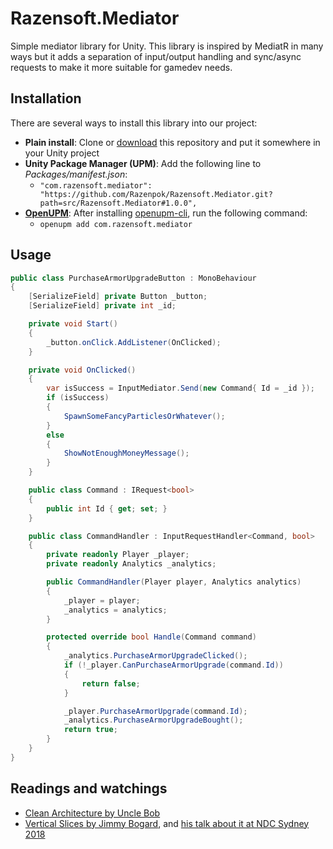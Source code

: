 Razensoft.Mediator
======================================================

Simple mediator library for Unity. This library is inspired by MediatR in many ways but it adds a separation of input/output handling and sync/async requests to make it more suitable for gamedev needs.

## Installation

There are several ways to install this library into our project:

- **Plain install**: Clone or [download](https://github.com/Razenpok/Razensoft.Mediator/archive/master.zip) this repository and put it somewhere in your Unity project
- **Unity Package Manager (UPM)**: Add the following line to *Packages/manifest.json*:
  - `"com.razensoft.mediator": "https://github.com/Razenpok/Razensoft.Mediator.git?path=src/Razensoft.Mediator#1.0.0",`
- **[OpenUPM](https://openupm.com)**: After installing [openupm-cli](https://github.com/openupm/openupm-cli), run the following command:
  - `openupm add com.razensoft.mediator`

## Usage

```csharp
public class PurchaseArmorUpgradeButton : MonoBehaviour
{
    [SerializeField] private Button _button;
    [SerializeField] private int _id;

    private void Start()
    {
        _button.onClick.AddListener(OnClicked);
    }

    private void OnClicked()
    {
        var isSuccess = InputMediator.Send(new Command{ Id = _id });
        if (isSuccess)
        {
            SpawnSomeFancyParticlesOrWhatever();
        }
        else
        {
            ShowNotEnoughMoneyMessage();
        }
    }

    public class Command : IRequest<bool>
    {
        public int Id { get; set; }
    }

    public class CommandHandler : InputRequestHandler<Command, bool>
    {
        private readonly Player _player;
        private readonly Analytics _analytics;

        public CommandHandler(Player player, Analytics analytics)
        {
            _player = player;
            _analytics = analytics;
        }

        protected override bool Handle(Command command)
        {
            _analytics.PurchaseArmorUpgradeClicked();
            if (!_player.CanPurchaseArmorUpgrade(command.Id))
            {
                return false;
            }

            _player.PurchaseArmorUpgrade(command.Id);
            _analytics.PurchaseArmorUpgradeBought();
            return true;
        }
    }
}
```

## Readings and watchings

- [Clean Architecture by Uncle Bob](https://blog.cleancoder.com/uncle-bob/2012/08/13/the-clean-architecture.html)
- [Vertical Slices by Jimmy Bogard](https://jimmybogard.com/vertical-slice-architecture/), and [his talk about it at NDC Sydney 2018](https://www.youtube.com/watch?v=SUiWfhAhgQw)
